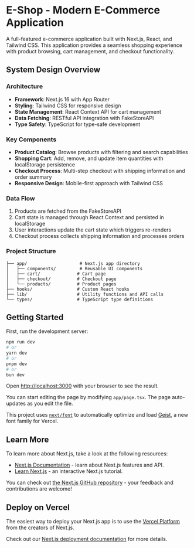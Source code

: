 # E-Shop - Modern E-Commerce Application

A full-featured e-commerce application built with Next.js, React, and Tailwind CSS. This application provides a seamless shopping experience with product browsing, cart management, and checkout functionality.

## System Design Overview

### Architecture
- **Framework**: Next.js 16 with App Router
- **Styling**: Tailwind CSS for responsive design
- **State Management**: React Context API for cart management
- **Data Fetching**: RESTful API integration with FakeStoreAPI
- **Type Safety**: TypeScript for type-safe development

### Key Components
- **Product Catalog**: Browse products with filtering and search capabilities
- **Shopping Cart**: Add, remove, and update item quantities with localStorage persistence
- **Checkout Process**: Multi-step checkout with shipping information and order summary
- **Responsive Design**: Mobile-first approach with Tailwind CSS

### Data Flow
1. Products are fetched from the FakeStoreAPI
2. Cart state is managed through React Context and persisted in localStorage
3. User interactions update the cart state which triggers re-renders
4. Checkout process collects shipping information and processes orders

### Project Structure
```
├── app/                    # Next.js app directory
│   ├── components/         # Reusable UI components
│   ├── cart/              # Cart page
│   ├── checkout/          # Checkout page
│   └── products/          # Product pages
├── hooks/                 # Custom React hooks
├── lib/                   # Utility functions and API calls
└── types/                 # TypeScript type definitions
```

## Getting Started

First, run the development server:

```bash
npm run dev
# or
yarn dev
# or
pnpm dev
# or
bun dev
```

Open [http://localhost:3000](http://localhost:3000) with your browser to see the result.

You can start editing the page by modifying `app/page.tsx`. The page auto-updates as you edit the file.

This project uses [`next/font`](https://nextjs.org/docs/app/building-your-application/optimizing/fonts) to automatically optimize and load [Geist](https://vercel.com/font), a new font family for Vercel.

## Learn More

To learn more about Next.js, take a look at the following resources:

- [Next.js Documentation](https://nextjs.org/docs) - learn about Next.js features and API.
- [Learn Next.js](https://nextjs.org/learn) - an interactive Next.js tutorial.

You can check out [the Next.js GitHub repository](https://github.com/vercel/next.js) - your feedback and contributions are welcome!

## Deploy on Vercel

The easiest way to deploy your Next.js app is to use the [Vercel Platform](https://vercel.com/new?utm_medium=default-template&filter=next.js&utm_source=create-next-app&utm_campaign=create-next-app-readme) from the creators of Next.js.

Check out our [Next.js deployment documentation](https://nextjs.org/docs/app/building-your-application/deploying) for more details.
